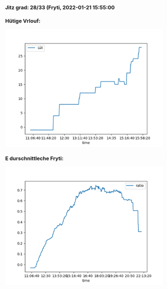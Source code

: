 ### Jitz grad: 28/33 (Fryti, 2022-01-21 15:55:00

### Hütige Vrlouf:
![Graph](Today.png)

### E durschnittleche Fryti:
![Graph](Fryti.png)